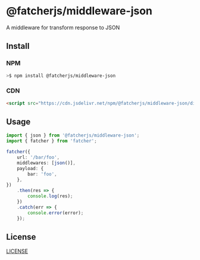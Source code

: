 # @fatcherjs/middleware-json

A middleware for transform response to JSON

## Install

### NPM

```bash
>$ npm install @fatcherjs/middleware-json
```

### CDN

```html
<script src="https://cdn.jsdelivr.net/npm/@fatcherjs/middleware-json/dist/json.min.js"></script>
```

## Usage

```ts
import { json } from '@fatcherjs/middleware-json';
import { fatcher } from 'fatcher';

fatcher({
    url: '/bar/foo',
    middlewares: [json()],
    payload: {
        bar: 'foo',
    },
})
    .then(res => {
        console.log(res);
    })
    .catch(err => {
        console.error(error);
    });
```

## License

[LICENSE](https://github.com/fatcherjs/fatcher/blob/master/LICENSE)
